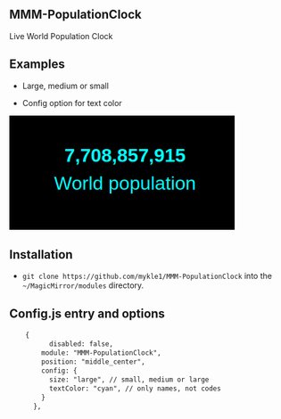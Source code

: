 ## MMM-PopulationClock

Live World Population Clock

## Examples

* Large, medium or small

* Config option for text color

![](images/2.png)

## Installation

* `git clone https://github.com/mykle1/MMM-PopulationClock` into the `~/MagicMirror/modules` directory.

## Config.js entry and options

```
    {
          disabled: false,
        module: "MMM-PopulationClock",
        position: "middle_center",
        config: {
          size: "large", // small, medium or large
          textColor: "cyan", // only names, not codes
        }
      },
```

